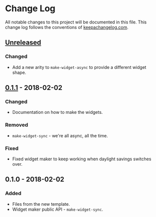 # Change Log
All notable changes to this project will be documented in this file. This change log follows the conventions of [keepachangelog.com](http://keepachangelog.com/).

## [Unreleased]
### Changed
- Add a new arity to `make-widget-async` to provide a different widget shape.

## [0.1.1] - 2018-02-02
### Changed
- Documentation on how to make the widgets.

### Removed
- `make-widget-sync` - we're all async, all the time.

### Fixed
- Fixed widget maker to keep working when daylight savings switches over.

## 0.1.0 - 2018-02-02
### Added
- Files from the new template.
- Widget maker public API - `make-widget-sync`.

[Unreleased]: https://github.com/your-name/proxy/compare/0.1.1...HEAD
[0.1.1]: https://github.com/your-name/proxy/compare/0.1.0...0.1.1
